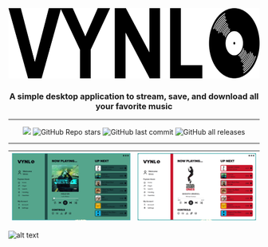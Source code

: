 <div align="center">
  <img src="https://github.com/Idreessyed1/VYNL-Streaming/blob/master/images/vynl_logo.png" width="700" height="141"/>
  <h3 align="center">A simple desktop application to stream, save, and download all your favorite music</h3>
</div>

<hr>
<p align="center">
  <image src="https://img.shields.io/github/repo-size/Idreessyed1/VYNL-Streaming?style=for-the-badge">
  <img alt="GitHub Repo stars" src="https://img.shields.io/github/stars/Idreessyed1/VYNL-Streaming?color=%23FFCC11%20&style=for-the-badge">
  <img alt="GitHub last commit" src="https://img.shields.io/github/last-commit/Idreessyed1/VYNL-Streaming?style=for-the-badge">
  <img alt="GitHub all releases" src="https://img.shields.io/github/downloads/Idreessyed1/VYNL-streaming/total?style=for-the-badge">
</p>
<hr>

![alt text](https://github.com/Idreessyed1/VYNL-Streaming/blob/master/images/readme_images/home_page1.PNG?raw=true)  |  ![alt text](https://github.com/Idreessyed1/VYNL-Streaming/blob/master/images/readme_images/home_page_2.PNG?raw=true)
:-------------------------:|:-------------------------:
![alt text](https://github.com/Idreessyed1/Vynl/blob/master/vynl_3.PNG?raw=true)